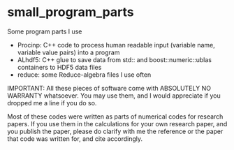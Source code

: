 # small_program_parts
Some program parts I use

 - Procinp: C++ code to process human readable input (variable name, variable value pairs) into a program
 - ALhdf5: C++ glue to save data from std:: and boost::numeric::ublas containers to HDF5 data files
 - reduce: some Reduce-algebra files I use often

IMPORTANT: All these pieces of software come with ABSOLUTELY NO WARRANTY whatsoever. You may use them, and I would appreciate if you dropped me a line if you do so.

Most of these codes were written as parts of numerical codes for research papers. If you use them in the calculations for your own research paper, and you publish the paper, please do clarify with me the reference or the paper that code was written for, and cite accordingly.